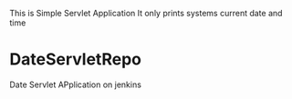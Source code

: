 This is Simple Servlet Application
It only prints systems current date and time
 # DateServletRepo
Date Servlet APplication
on jenkins
